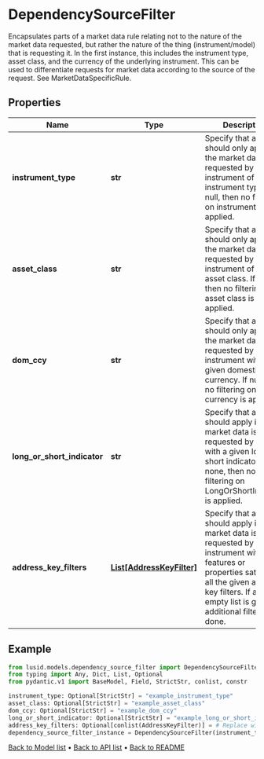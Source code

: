 # DependencySourceFilter

Encapsulates parts of a market data rule relating not to the nature of the market data requested, but rather the nature of the thing (instrument/model) that is requesting it.  In the first instance, this includes the instrument type, asset class, and the currency of the underlying instrument.  This can be used to differentiate requests for market data according to the source of the request. See MarketDataSpecificRule.
## Properties
Name | Type | Description | Notes
------------ | ------------- | ------------- | -------------
**instrument_type** | **str** | Specify that a rule should only apply if the market data is requested by an instrument of a given instrument type.  If null, then no filtering on instrument type is applied. | [optional] 
**asset_class** | **str** | Specify that a rule should only apply if the market data is requested by an instrument of a given asset class.  If null, then no filtering on asset class is applied. | [optional] 
**dom_ccy** | **str** | Specify that a rule should only apply if the market data is requested by an instrument with a given domestic currency.  If null, then no filtering on currency is applied. | [optional] 
**long_or_short_indicator** | **str** | Specify that a rule should apply if the market data is requested by a model with a given long or short indicator.  If none, then no filtering on LongOrShortIndicator is applied. | [optional] 
**address_key_filters** | [**List[AddressKeyFilter]**](AddressKeyFilter.md) | Specify that a rule should apply if the market data is requested by an instrument with features or properties  satisfying all the given address key filters. If an empty list is given, no additional filtering is done. | [optional] 
## Example

```python
from lusid.models.dependency_source_filter import DependencySourceFilter
from typing import Any, Dict, List, Optional
from pydantic.v1 import BaseModel, Field, StrictStr, conlist, constr

instrument_type: Optional[StrictStr] = "example_instrument_type"
asset_class: Optional[StrictStr] = "example_asset_class"
dom_ccy: Optional[StrictStr] = "example_dom_ccy"
long_or_short_indicator: Optional[StrictStr] = "example_long_or_short_indicator"
address_key_filters: Optional[conlist(AddressKeyFilter)] = # Replace with your value
dependency_source_filter_instance = DependencySourceFilter(instrument_type=instrument_type, asset_class=asset_class, dom_ccy=dom_ccy, long_or_short_indicator=long_or_short_indicator, address_key_filters=address_key_filters)

```

[Back to Model list](../README.md#documentation-for-models) &#8226; [Back to API list](../README.md#documentation-for-api-endpoints) &#8226; [Back to README](../README.md)


